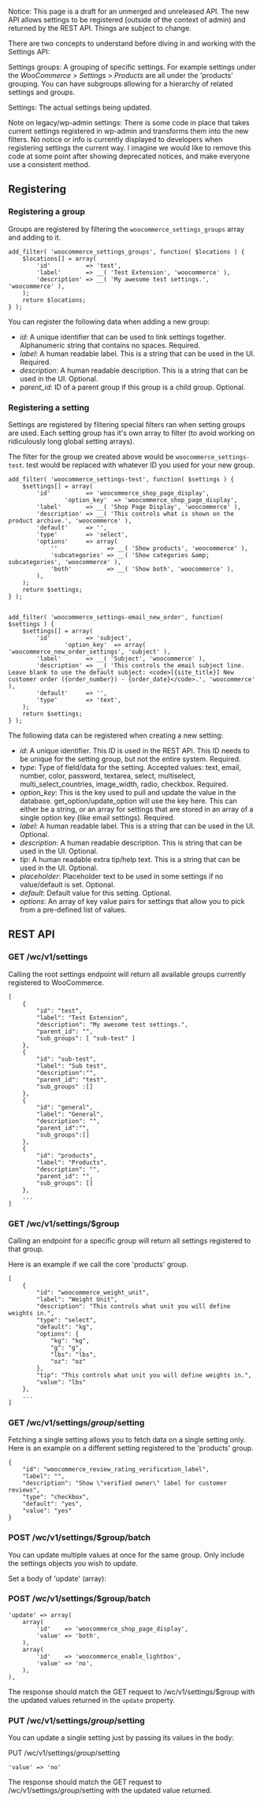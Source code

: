 Notice: This page is a draft for an unmerged and unreleased API. The new API allows settings to be registered (outside of the context of admin) and returned by the REST API. Things are subject to change.

There are two concepts to understand before diving in and working with the Settings API:

Settings groups: A grouping of specific settings. For example settings under the _WooCommerce > Settings > Products_ are all under the 'products' grouping. You can have subgroups allowing for a hierarchy of related settings and groups.

Settings: The actual settings being updated.

Note on legacy/wp-admin settings: There is some code in place that takes current settings registered in wp-admin and transforms them into the new filters. No notice or info is currently displayed to developers when registering settings the current way. I imagine we would like to remove this code at some point after showing deprecated notices, and make everyone use a consistent method.

## Registering

### Registering a group

Groups are registered by filtering the `woocommerce_settings_groups` array and adding to it.

```
add_filter( 'woocommerce_settings_groups', function( $locations ) {
	$locations[] = array(
		'id'          => 'test',
		'label'       => __( 'Test Extension', 'woocommerce' ),
		'description' => __( 'My awesome test settings.', 'woocommerce' ),
	);
	return $locations;
} );
```

You can register the following data when adding a new group:

* _id_: A unique identifier that can be used to link settings together. Alphanumeric string that contains no spaces. Required.
* _label_: A human readable label. This is a string that can be used in the UI. Required.
* _description_: A human readable description. This is a string that can be used in the UI. Optional.
* _parent_id_: ID of a parent group if this group is a child group. Optional.

### Registering a setting

Settings are registered by filtering special filters ran when setting groups are used. Each setting group has it's own array to filter (to avoid working on ridiculously long global setting arrays).

The filter for the group we created above would be `woocommerce_settings-test`. test would be replaced with whatever ID you used for your new group.

```
add_filter( 'woocommerce_settings-test', function( $settings ) {
	$settings[] = array(
		'id'          => 'woocommerce_shop_page_display',
                'option_key'  => 'woocommerce_shop_page_display',
		'label'       => __( 'Shop Page Display', 'woocommerce' ),
		'description' => __( 'This controls what is shown on the product archive.', 'woocommerce' ),
		'default'     => '',
		'type'        => 'select',
		'options'     => array(
			''              => __( 'Show products', 'woocommerce' ),
			'subcategories' => __( 'Show categories &amp; subcategories', 'woocommerce' ),
			'both'          => __( 'Show both', 'woocommerce' ),
		),
	);
	return $settings;
} );


add_filter( 'woocommerce_settings-email_new_order', function( $settings ) {
	$settings[] = array(
		'id'          => 'subject',
                'option_key'  => array( 'woocommerce_new_order_settings', 'subject' ),
		'label'       => __( 'Subject', 'woocommerce' ),
		'description' => __( 'This controls the email subject line. Leave blank to use the default subject: <code>[{site_title}] New customer order ({order_number}) - {order_date}</code>.', 'woocommerce' ),
		'default'     => '',
		'type'        => 'text',
	);
	return $settings;
} );
```

The following data can be registered when creating a new setting:

* _id_: A unique identifier. This ID is used in the REST API. This ID needs to be unique for the setting group, but not the entire system. Required.
* _type_: Type of field/data for the setting. Accepted values: text, email, number, color, password, textarea, select, multiselect, multi_select_countries, image_width, radio, checkbox. Required.
* _option_key_: This is the key used to pull and update the value in the database. get_option/update_option will use the key here. This can either be a string, or an array for settings that are stored in an array of a single option key (like email settings). Required.
* _label_: A human readable label. This is a string that can be used in the UI. Optional.
* _description_: A human readable description. This is string that can be used in the UI. Optional.
* _tip_: A human readable extra tip/help text. This is a string that can be used in the UI. Optional.
* _placeholder_: Placeholder text to be used in some settings if no value/default is set. Optional.
* _default_: Default value for this setting. Optional.
* _options_: An array of key value pairs for settings that allow you to pick from a pre-defined list of values.

## REST API

### GET /wc/v1/settings

Calling the root settings endpoint will return all available groups currently registered to WooCommerce.

```
[
    {
        "id": "test",
        "label": "Test Extension",
        "description": "My awesome test settings.",
        "parent_id": "",
        "sub_groups": [ "sub-test" ]
    },
    {
        "id": "sub-test",
        "label": "Sub test",
        "description":"",
        "parent_id": "test",
        "sub_groups" :[]
    },
    {
        "id": "general",
        "label": "General",
        "description": "",
        "parent_id":"",
        "sub_groups":[]
    },
    {
        "id": "products",
        "label": "Products",
        "description": "",
        "parent_id": "",
        "sub_groups": []
    },
    ...
]
```

### GET /wc/v1/settings/$group

Calling an endpoint for a specific group will return all settings registered to that group.

Here is an example if we call the core 'products' group.

```
[
    {
        "id": "woocommerce_weight_unit",
        "label": "Weight Unit",
        "description": "This controls what unit you will define weights in.",
        "type": "select",
        "default": "kg",
        "options": {
            "kg": "kg",
            "g": "g",
            "lbs": "lbs",
            "oz": "oz"
        },
        "tip": "This controls what unit you will define weights in.",
        "value": "lbs"
    },
    ...
]
```


### GET /wc/v1/settings/$group/$setting

Fetching a single setting allows you to fetch data on a single setting only. Here is an example on a different setting registered to the 'products' group.

```
{
    "id": "woocommerce_review_rating_verification_label",
    "label": "",
    "description": "Show \"verified owner\" label for customer reviews",
    "type": "checkbox",
    "default": "yes",
    "value": "yes"
}
```

### POST /wc/v1/settings/$group/batch

You can update multiple values at once for the same group. Only include the settings objects you wish to update.

Set a body of 'update' (array):

### POST /wc/v1/settings/$group/batch

```
'update' => array(
    array(
        'id'    => 'woocommerce_shop_page_display',
        'value' => 'both',
    ),
    array(
        'id'    => 'woocommerce_enable_lightbox',
        'value' => 'no',
    ),
),
```

The response should match the GET request to /wc/v1/settings/$group with the updated values returned in the `update` property.

### PUT /wc/v1/settings/$group/$setting

You can update a single setting just by passing its values in the body:

PUT /wc/v1/settings/$group/$setting

```
'value' => 'no'
```

The response should match the GET request to /wc/v1/settings/$group/$setting with the updated value returned.